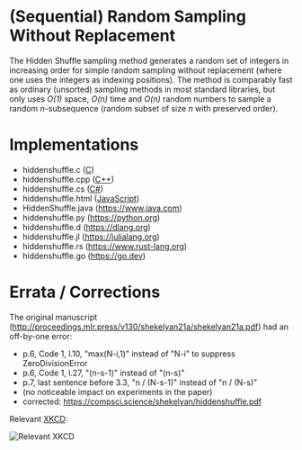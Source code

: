 # (Sequential) Random Sampling Without Replacement

The Hidden Shuffle sampling method generates a random set of integers in increasing order for simple random sampling without replacement (where one uses the integers as indexing positions). The method is comparably fast as ordinary (unsorted) sampling methods in most standard libraries, but only uses *O(1)* space, *O(n)* time and *O(n)* random numbers to sample a random *n*-subsequence (random subset of size *n* with preserved order).

# Implementations

* hiddenshuffle.c ([C](https://en.wikipedia.org/wiki/C_(programming_language)))
* hiddenshuffle.cpp ([C++](https://en.wikipedia.org/wiki/C%2B%2B))
* hiddenshuffle.cs ([C#](https://learn.microsoft.com/en-us/dotnet/csharp))
* hiddenshuffle.html ([JavaScript](https://en.wikipedia.org/wiki/JavaScript))
* HiddenShuffle.java (https://www.java.com)
* hiddenshuffle.py (https://python.org)
* hiddenshuffle.d (https://dlang.org)
* hiddenshuffle.jl (https://julialang.org)
* hiddenshuffle.rs (https://www.rust-lang.org)
* hiddenshuffle.go (https://go.dev)

# Errata / Corrections

The original manuscript (http://proceedings.mlr.press/v130/shekelyan21a/shekelyan21a.pdf) had an off-by-one error: 

* p.6, Code 1, l.10, "max(N-i,1)" instead of "N-i" to suppress ZeroDivisionError
* p.6, Code 1, l.27, "(n-s-1)" instead of "(n-s)"
* p.7, last sentence before 3.3, "n / (N-s-1)" instead of "n / (N-s)"
* (no noticeable impact on experiments in the paper)
* corrected: https://compsci.science/shekelyan/hiddenshuffle.pdf

Relevant [XKCD](https://xkcd.com/2248/):

![Relevant XKCD](https://imgs.xkcd.com/comics/new_years_eve.png)

